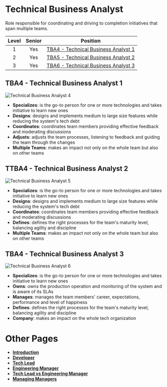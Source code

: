 # Technical Business Analyst

Role responsible for coordinating and driving to completion initiatives that span multiple teams.

| Level | Senior | Position |
| :---: | :---: | :---: |
| 1 | Yes | [TBA4 - Technical Business Analyst 1](#tba1---technical-business-analyst-1) |
| 2 | Yes | [TBA5 - Technical Business Analyst 2](#tba2---technical-business-analyst-2) |
| 3 | Yes | [TBA6 - Technical Business Analyst 3](#tba3---technical-business-analyst-3) |


## TBA4 - Technical Business Analyst 1

<picture>
  <source media="(prefers-color-scheme: dark)" srcset="/charts/technicalprogrammanager-4-dark.png">
  <source media="(prefers-color-scheme: light)" srcset="/charts/technicalprogrammanager-4.png">
  <img alt="Technical Business Analyst 4" src="/charts/technicalprogrammanager-4.png">
</picture>

* **Specializes**: is the go-to person for one or more technologies and takes initiative to learn new ones
* **Designs**: designs and implements medium to large size features while reducing the system's tech debt
* **Coordinates**: coordinates team members providing effective feedback and moderating discussions
* **Adjusts**: adjusts the team processes, listening to feedback and guiding the team through the changes
* **Multiple Teams**: makes an impact not only on the whole team but also on other teams

## TTBA4 - Technical Business Analyst 2

<picture>
  <source media="(prefers-color-scheme: dark)" srcset="/charts/technicalprogrammanager-5-dark.png">
  <source media="(prefers-color-scheme: light)" srcset="/charts/technicalprogrammanager-5.png">
  <img alt="Technical Business Analyst 5" src="/charts/technicalprogrammanager-5.png">
</picture>

* **Specializes**: is the go-to person for one or more technologies and takes initiative to learn new ones
* **Designs**: designs and implements medium to large size features while reducing the system's tech debt
* **Coordinates**: coordinates team members providing effective feedback and moderating discussions
* **Defines**: defines the right processes for the team's maturity level, balancing agility and discipline
* **Multiple Teams**: makes an impact not only on the whole team but also on other teams

## TBA4 - Technical Business Analyst 3

<picture>
  <source media="(prefers-color-scheme: dark)" srcset="/charts/technicalprogrammanager-6-dark.png">
  <source media="(prefers-color-scheme: light)" srcset="/charts/technicalprogrammanager-6.png">
  <img alt="Technical Business Analyst 6" src="/charts/technicalprogrammanager-6.png">
</picture>

* **Specializes**: is the go-to person for one or more technologies and takes initiative to learn new ones
* **Owns**: owns the production operation and monitoring of the system and is aware of its SLAs
* **Manages**: manages the team members' career, expectations, performance and level of happiness
* **Defines**: defines the right processes for the team's maturity level, balancing agility and discipline
* **Company**: makes an impact on the whole tech organization

# Other Pages

* [**Introduction**](README.md)
* [**Developer**](Developer.md)
* [**Tech Lead**](TechLead.md)
* [**Engineering Manager**](EngineeringManager.md)
* [**Tech Lead vs Engineering Manager**](TechLead-EngineeringManager.md)
* [**Managing Managers**](Managing-Managers.md)
